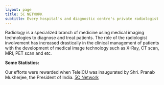 ```yaml
---
layout: page
title: 5C NETWORK
subtitle: Every hospital's and diagnostic centre's private radiologist
---
```


Radiology is a specialized branch of medicine using medical imaging technologies to diagnose and treat patients. The role of the radiologist involvement has increased drastically in the clinical management of patients with the development of medical image technology such as X-Ray, CT scan, MRI, PET scan and etc.

**Some Statistics:**



 Our efforts were rewarded when TeleICU was inaugurated by Shri. Pranab Mukherjee, the President of India. [5C Network](http://www.5cnetwork.com/#/home) 
